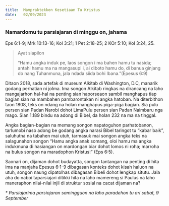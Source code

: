```yaml
---
title:  Mampraktekkon Kesetiaan Tu Kristus
date:   02/09/2023
---
```


### Namardomu tu parsiajaran di minggu on, jahama
Eps 6:1-9; Mrk 10:13-16; Kol 3:21; 1 Pet 2:18-25; 2 KOr 5:10; Kol 3:24, 25.

> <p>Ayat siapilon</p>
> “Hamu angka induk pe, laos songon i ma bahen hamu tu nasida; antahi hamu ma na mangasupi i, ai diboto hamu do, di banua ginjang do nang Tuhanmuna, jala ndada siida bohi Ibana.”(Epesus 6:9)

Ditaon 2018, sada artefak di museum Alkitab di Washington, D.C, manarik godang perhatian ni jolma. Ima songon Alkitab ringkas na dirancang na laho mangajarhon hal-hal na penting sian haporseaon sambil manghapus tiap bagian sian na mambahen pambarontakan ni angka hatoban. Na diterbithon taon 1808, teks on ndang na holan manghapus piga-piga bagian. Sia pulu persen sian Padan Narobi dohot LimaPulu persen sian Padan Naimbaru nga mago. Sian 1.189 bindu na adong di Bibel, da holan 232 na ma na tinggal.

Angka bagian-bagian na memang songon napatoguhon parhatobanon, tarlumobi naso adong be godang angka narasi Bibel taringot tu “kabar baik”, saluhutna na tabahen mai utuh, tarmasuk mai songon angka teks na salagunahon songon “Hamu angka anak somang, oloi hamu ma angka indukmuna di hasiangan on mardongan biar dohot lomos ni roha; marroha na bulus songon na maradophon Kristus!” (Eps 6:5).

Saonari on, dijaman dohot budayatta, songon tantangan na penting di hita ima na manjaha Epesus 6:1-9 dibagasan konteks dohot kisah haluon na utuh, songon naung dipatolhas dibagasan Bibeli dohot lengkap situtu. Jala aha do naboi taparsiajari ditikki hita na laho mamereng si Paulus na laho maneraphon nilai-nilai injil di struktur sosial na cacat dijaman na?

_* Parsiajarima parsiajaran samingguon na laho paradehon tu ari sabat, 9 September_